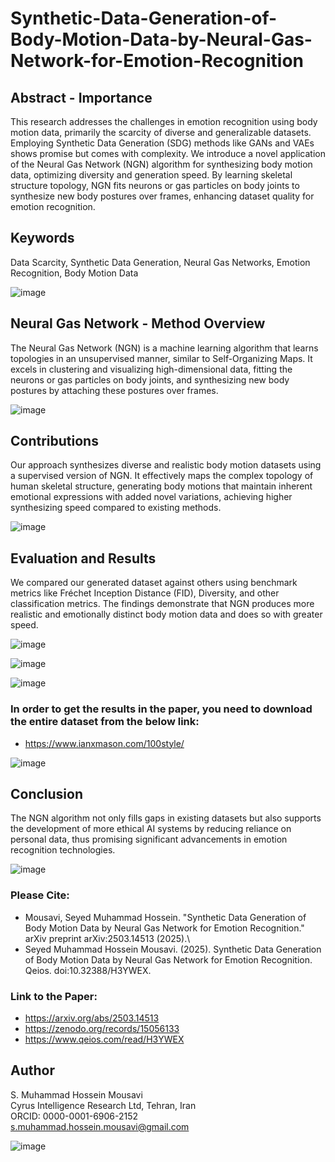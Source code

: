 # Synthetic-Data-Generation-of-Body-Motion-Data-by-Neural-Gas-Network-for-Emotion-Recognition

## Abstract - Importance
This research addresses the challenges in emotion recognition using body motion data, primarily the scarcity of diverse and generalizable datasets. Employing Synthetic Data Generation (SDG) methods like GANs and VAEs shows promise but comes with complexity. We introduce a novel application of the Neural Gas Network (NGN) algorithm for synthesizing body motion data, optimizing diversity and generation speed. By learning skeletal structure topology, NGN fits neurons or gas particles on body joints to synthesize new body postures over frames, enhancing dataset quality for emotion recognition.

## Keywords
Data Scarcity, Synthetic Data Generation, Neural Gas Networks, Emotion Recognition, Body Motion Data

![image](https://github.com/user-attachments/assets/520b62a4-2324-4035-87ac-2bbc4be95449)

## Neural Gas Network - Method Overview
The Neural Gas Network (NGN) is a machine learning algorithm that learns topologies in an unsupervised manner, similar to Self-Organizing Maps. It excels in clustering and visualizing high-dimensional data, fitting the neurons or gas particles on body joints, and synthesizing new body postures by attaching these postures over frames.

![image](https://github.com/user-attachments/assets/71d968e3-f47a-4867-9e1e-28c30c05c78e)

## Contributions
Our approach synthesizes diverse and realistic body motion datasets using a supervised version of NGN. It effectively maps the complex topology of human skeletal structure, generating body motions that maintain inherent emotional expressions with added novel variations, achieving higher synthesizing speed compared to existing methods.

![image](https://github.com/user-attachments/assets/235ce023-86c0-4818-ac42-9f2ce9913847)

## Evaluation and Results
We compared our generated dataset against others using benchmark metrics like Fréchet Inception Distance (FID), Diversity, and other classification metrics. The findings demonstrate that NGN produces more realistic and emotionally distinct body motion data and does so with greater speed.

![image](https://github.com/user-attachments/assets/dc17231f-7679-426d-8892-e75b3c8adca4)

![image](https://github.com/user-attachments/assets/f4420a64-6a51-4081-b06b-212621e6bff0)

![image](https://github.com/user-attachments/assets/0129d076-47ce-4f9b-955b-4b691a84fb2e)

### In order to get the results in the paper, you need to download the entire dataset from the below link:
- https://www.ianxmason.com/100style/

![image](https://github.com/user-attachments/assets/19b0698f-ce4d-4462-ac99-6f94bdb0b90b)


## Conclusion
The NGN algorithm not only fills gaps in existing datasets but also supports the development of more ethical AI systems by reducing reliance on personal data, thus promising significant advancements in emotion recognition technologies.

![image](https://github.com/user-attachments/assets/5307b5c4-905a-4ca7-9caf-e52347e1454c)

### Please Cite:
- Mousavi, Seyed Muhammad Hossein. "Synthetic Data Generation of Body Motion Data by Neural Gas Network for Emotion Recognition." arXiv preprint arXiv:2503.14513 (2025).\
- Seyed Muhammad Hossein Mousavi. (2025). Synthetic Data Generation of Body Motion Data by Neural Gas Network for Emotion Recognition. Qeios. doi:10.32388/H3YWEX.
### Link to the Paper:
- https://arxiv.org/abs/2503.14513
- https://zenodo.org/records/15056133
- https://www.qeios.com/read/H3YWEX

## Author
S. Muhammad Hossein Mousavi  
Cyrus Intelligence Research Ltd, Tehran, Iran  
ORCID: 0000-0001-6906-2152  
s.muhammad.hossein.mousavi@gmail.com

![image](https://github.com/user-attachments/assets/ace75e73-60b7-4985-9927-0e0121df4d54)

